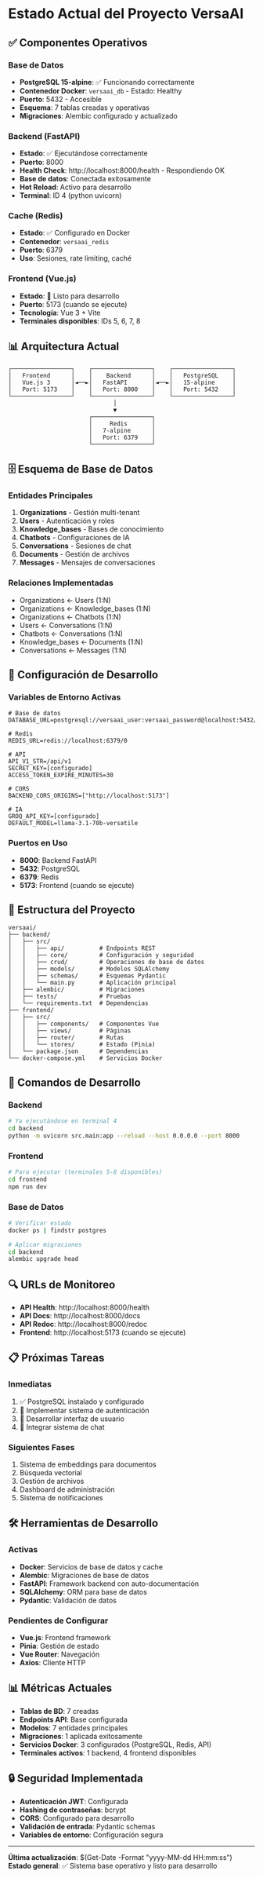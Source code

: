 # Estado Actual del Proyecto VersaAI

## ✅ Componentes Operativos

### Base de Datos
- **PostgreSQL 15-alpine**: ✅ Funcionando correctamente
- **Contenedor Docker**: `versaai_db` - Estado: Healthy
- **Puerto**: 5432 - Accesible
- **Esquema**: 7 tablas creadas y operativas
- **Migraciones**: Alembic configurado y actualizado

### Backend (FastAPI)
- **Estado**: ✅ Ejecutándose correctamente
- **Puerto**: 8000
- **Health Check**: http://localhost:8000/health - Respondiendo OK
- **Base de datos**: Conectada exitosamente
- **Hot Reload**: Activo para desarrollo
- **Terminal**: ID 4 (python uvicorn)

### Cache (Redis)
- **Estado**: ✅ Configurado en Docker
- **Contenedor**: `versaai_redis`
- **Puerto**: 6379
- **Uso**: Sesiones, rate limiting, caché

### Frontend (Vue.js)
- **Estado**: 🔄 Listo para desarrollo
- **Puerto**: 5173 (cuando se ejecute)
- **Tecnología**: Vue 3 + Vite
- **Terminales disponibles**: IDs 5, 6, 7, 8

## 📊 Arquitectura Actual

```
┌─────────────────┐    ┌─────────────────┐    ┌─────────────────┐
│   Frontend      │    │    Backend      │    │   PostgreSQL    │
│   Vue.js 3      │◄──►│   FastAPI       │◄──►│   15-alpine     │
│   Port: 5173    │    │   Port: 8000    │    │   Port: 5432    │
└─────────────────┘    └─────────────────┘    └─────────────────┘
                              │
                              ▼
                       ┌─────────────────┐
                       │     Redis       │
                       │   7-alpine      │
                       │   Port: 6379    │
                       └─────────────────┘
```

## 🗄️ Esquema de Base de Datos

### Entidades Principales
1. **Organizations** - Gestión multi-tenant
2. **Users** - Autenticación y roles
3. **Knowledge_bases** - Bases de conocimiento
4. **Chatbots** - Configuraciones de IA
5. **Conversations** - Sesiones de chat
6. **Documents** - Gestión de archivos
7. **Messages** - Mensajes de conversaciones

### Relaciones Implementadas
- Organizations ← Users (1:N)
- Organizations ← Knowledge_bases (1:N)
- Organizations ← Chatbots (1:N)
- Users ← Conversations (1:N)
- Chatbots ← Conversations (1:N)
- Knowledge_bases ← Documents (1:N)
- Conversations ← Messages (1:N)

## 🔧 Configuración de Desarrollo

### Variables de Entorno Activas
```env
# Base de datos
DATABASE_URL=postgresql://versaai_user:versaai_password@localhost:5432/versaai

# Redis
REDIS_URL=redis://localhost:6379/0

# API
API_V1_STR=/api/v1
SECRET_KEY=[configurado]
ACCESS_TOKEN_EXPIRE_MINUTES=30

# CORS
BACKEND_CORS_ORIGINS=["http://localhost:5173"]

# IA
GROQ_API_KEY=[configurado]
DEFAULT_MODEL=llama-3.1-70b-versatile
```

### Puertos en Uso
- **8000**: Backend FastAPI
- **5432**: PostgreSQL
- **6379**: Redis
- **5173**: Frontend (cuando se ejecute)

## 📁 Estructura del Proyecto

```
versaai/
├── backend/
│   ├── src/
│   │   ├── api/          # Endpoints REST
│   │   ├── core/         # Configuración y seguridad
│   │   ├── crud/         # Operaciones de base de datos
│   │   ├── models/       # Modelos SQLAlchemy
│   │   ├── schemas/      # Esquemas Pydantic
│   │   └── main.py       # Aplicación principal
│   ├── alembic/          # Migraciones
│   ├── tests/            # Pruebas
│   └── requirements.txt  # Dependencias
├── frontend/
│   ├── src/
│   │   ├── components/   # Componentes Vue
│   │   ├── views/        # Páginas
│   │   ├── router/       # Rutas
│   │   └── stores/       # Estado (Pinia)
│   └── package.json      # Dependencias
└── docker-compose.yml    # Servicios Docker
```

## 🚀 Comandos de Desarrollo

### Backend
```bash
# Ya ejecutándose en terminal 4
cd backend
python -m uvicorn src.main:app --reload --host 0.0.0.0 --port 8000
```

### Frontend
```bash
# Para ejecutar (terminales 5-8 disponibles)
cd frontend
npm run dev
```

### Base de Datos
```bash
# Verificar estado
docker ps | findstr postgres

# Aplicar migraciones
cd backend
alembic upgrade head
```

## 🔍 URLs de Monitoreo

- **API Health**: http://localhost:8000/health
- **API Docs**: http://localhost:8000/docs
- **API Redoc**: http://localhost:8000/redoc
- **Frontend**: http://localhost:5173 (cuando se ejecute)

## 📋 Próximas Tareas

### Inmediatas
1. ✅ PostgreSQL instalado y configurado
2. 🔄 Implementar sistema de autenticación
3. 🔄 Desarrollar interfaz de usuario
4. 🔄 Integrar sistema de chat

### Siguientes Fases
1. Sistema de embeddings para documentos
2. Búsqueda vectorial
3. Gestión de archivos
4. Dashboard de administración
5. Sistema de notificaciones

## 🛠️ Herramientas de Desarrollo

### Activas
- **Docker**: Servicios de base de datos y cache
- **Alembic**: Migraciones de base de datos
- **FastAPI**: Framework backend con auto-documentación
- **SQLAlchemy**: ORM para base de datos
- **Pydantic**: Validación de datos

### Pendientes de Configurar
- **Vue.js**: Frontend framework
- **Pinia**: Gestión de estado
- **Vue Router**: Navegación
- **Axios**: Cliente HTTP

## 📊 Métricas Actuales

- **Tablas de BD**: 7 creadas
- **Endpoints API**: Base configurada
- **Modelos**: 7 entidades principales
- **Migraciones**: 1 aplicada exitosamente
- **Servicios Docker**: 3 configurados (PostgreSQL, Redis, API)
- **Terminales activos**: 1 backend, 4 frontend disponibles

## 🔒 Seguridad Implementada

- **Autenticación JWT**: Configurada
- **Hashing de contraseñas**: bcrypt
- **CORS**: Configurado para desarrollo
- **Validación de entrada**: Pydantic schemas
- **Variables de entorno**: Configuración segura

---

**Última actualización**: $(Get-Date -Format "yyyy-MM-dd HH:mm:ss")
**Estado general**: ✅ Sistema base operativo y listo para desarrollo